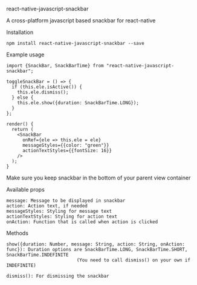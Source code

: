 react-native-javascript-snackbar

A cross-platform javascript based snackbar for react-native

Installation

    npm install react-native-javascript-snackbar --save

Example usage

    import {SnackBar, SnackBarTime} from "react-native-javascript-snackbar";

    toggleSnackBar = () => {
      if (this.ele.isActive()) {
        this.ele.dismiss();
      } else {
        this.ele.show({duration: SnackBarTime.LONG});
      }
    };

    render() {
      return (
        <SnackBar
          onRef={ele => this.ele = ele}
          messageStyles={{color: "green"}}
          actionTextStyles={{fontSize: 16}}
        />
      );
    }

Make sure you keep snackbar in the bottom of your parent view container

Available props

    message: Message to be displayed in snackbar
    action: Action text, if needed
    messageStyles: Styling for message text
    actionTextStyles: Styling for action text
    onAction: Function that is called when action is clicked

Methods

    show({duration: Number, message: String, action: String, onAction: func}): Duration options are SnackBarTime.LONG, SnackBarTime.SHORT, SnackBarTime.INDEFINITE
                              (You need to call dismiss() on your own if INDEFINITE)

    dismiss(): For dismissing the snackbar